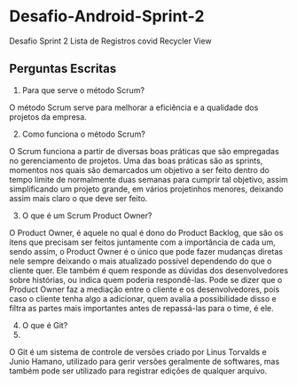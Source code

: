 # Desafio-Android-Sprint-2
Desafio Sprint 2 Lista de Registros covid Recycler View

<h2>Perguntas Escritas</h2>

1. Para que serve o método Scrum?

O método Scrum serve para melhorar a eficiência e a qualidade dos projetos da empresa.

2.	Como funciona o método Scrum?

O Scrum funciona a partir de diversas boas práticas que são empregadas no gerenciamento de projetos. Uma das boas práticas são as sprints, momentos nos quais são demarcados um objetivo a ser feito dentro do tempo limite de normalmente duas semanas para cumprir tal objetivo, assim simplificando um projeto grande, em vários projetinhos menores, deixando assim mais claro o que deve ser feito.

3.	O que é um Scrum Product Owner?

O Product Owner, é aquele no qual é dono do Product Backlog, que são os itens que precisam ser feitos juntamente com a importância de cada um, sendo assim, o Product Owner é o único que pode fazer mudanças diretas nele sempre deixando o mais atualizado possível dependendo do que o cliente quer. Ele também é quem responde as dúvidas dos desenvolvedores sobre histórias, ou indica quem poderia respondê-las. Pode se dizer que o Product Owner faz a mediação entre o cliente e os desenvolvedores, pois caso o cliente tenha algo a adicionar, quem avalia a possibilidade disso e filtra as partes mais importantes antes de repassá-las para o time, é ele.

4.	O que é Git?
5.	
O Git é um sistema de controle de versões criado por Linus Torvalds e Junio Hamano, utilizado para gerir versões geralmente de softwares, mas também pode ser utilizado para registrar edições de qualquer arquivo.
